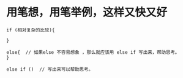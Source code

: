 # 用笔想，用笔举例，这样又快又好

```
if (相对复杂的比较){

}

else{  // 如果else 不容易想象 ，那么就应该用 else if 写出来，帮助思考。
}

else if ()  // 写出来可以帮助思考。
```
